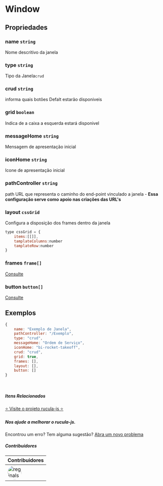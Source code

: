 # Window

## Propriedades

### name `string`
Nome descritivo da janela

### type `string`
Tipo da Janela`crud`

### crud `string`
informa quais botões Defalt estarão disponiveis

### grid  `boolean`
Indica de a caixa a esquerda estará disponivel

### messageHome `string`
Mensagem de apresentação inicial

### iconHome `string`
Icone de apresentação inicial

### pathController `string`
path URL que representa o caminho do end-point vinculado a janela - **Essa configuração serve como apoio nas criações das URL's**

### layout  `cssGrid`
Configura a disposição dos frames dentro da janela

```js
type cssGrid = {
    items:[[]],
    tamplateColumns:number
    tamplateRow:number
}
```

### frames `frame[]`
[Consulte](./frames.md)

### button `button[]`
[Consulte](./botoes.md)

## Exemplos

```js
{
    name: "Exemplo de Janela",
    pathController: "/Exemplo",
    type: "crud",
    messageHome: "Ordem de Serviço",
    iconHome: "bi-rocket-takeoff",
    crud: "crud",
    grid: true,
    frames: [],
    layout: [],
    button: []
}
```
<br>

##### Itens Relacionados

<a href="https://github.com/rucula-js/rucula-js">⭐ Visite o projeto rucula-js ⭐</a>

<div class="rucula-info">
    <h5>Nos ajude a melhorar o rucula-js.</h5>
    Encontrou um erro? Tem alguma sugestão?  <a href="https://github.com/rucula-js/rucula-js/issues">Abra um novo problema</a><br>    
</div>

##### Contribuidores

|Contribuidores|
|-|
|<a href="https://github.com/reginaldo-marinho"><img width="45px" height="45px" style="border-radius:30px" alt="reginalso-marinho" title="TheLarkInn" src="https://avatars.githubusercontent.com/u/60780631?v=4"></a>|

